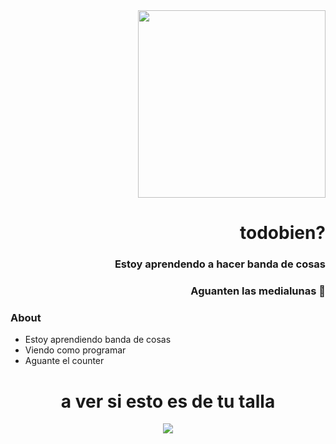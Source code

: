 <div class="header" align="right">
  <img src="https://media0.giphy.com/media/v1.Y2lkPTc5MGI3NjExdjhxbGR0aWF5dDUxYng5amwwZDdtODk0aGJjdjZlNzF2NXhzc3p5dCZlcD12MV9pbnRlcm5hbF9naWZfYnlfaWQmY3Q9Zw/mOYpdok7f9hNJOe3RW/giphy.gif" width="300">
<h1>todobien?</h1>
  <h3>Estoy aprendendo a hacer banda de cosas</h3>
  <h3>Aguanten las medialunas 🥐</h3>
</div>

### About
- Estoy aprendiendo banda de cosas
- Viendo como programar
- Aguante el counter
<div class="body" align="center">
<h1>a ver si esto es de tu talla</h1>
<img src="https://i.pinimg.com/564x/d7/ba/ca/d7baca47d264d114e194811410fbc808.jpg" with="800">
</div>
<!--
**EzDeM/EzDeM** is a ✨ _special_ ✨ repository because its `README.md` (this file) appears on your GitHub profile.
